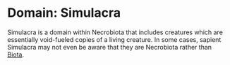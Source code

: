# Domain: Simulacra

<meta property="og:description" content="Simulacra is a domain within Necrobiota that includes creatures which are essentially void-fueled copies of a living creature.">

Simulacra is a domain within Necrobiota that includes creatures which are essentially void-fueled copies of a living creature. In some cases, sapient Simulacra may not even be aware that they are Necrobiota rather than [Biota](../../biota/introduction.md).